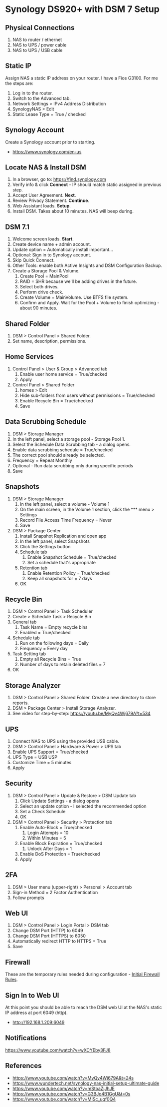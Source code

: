 # Synology DS920+ with DSM 7 Setup


## Physical Connections

1. NAS to router / ethernet
2. NAS to UPS / power cable
3. NAS to UPS / USB cable


## Static IP

Assign NAS a static IP address on your router. I have a Fios G3100. For me the steps are:

1. Log in to the router.
2. Switch to the Advanced tab.
3. Network Settings > IPv4 Address Distribution
4. SynologyNAS > Edit
5. Static Lease Type = True / checked


## Synology Account

Create a Synology account prior to starting.

* https://www.synology.com/en-us


## Locate NAS & Install DSM

1. In a browser, go to: https://find.synology.com
2. Verify info & click **Connect** - IP should match static assigned in previous step.
3. Accept User Agreement. **Next**.
4. Review Privacy Statement. **Continue**.
5. Web Assistant loads. **Setup**.
6. Install DSM. Takes about 10 minutes. NAS will beep during.


## DSM 7.1

1. Welcome screen loads. **Start**.
2. Create device name + admin account.
3. Update option = Automatically install important...
4. Optional: Sign in to Synology account.
5. Skip Quick Connect.
6. Other Tools: enable both Active Insights and DSM Configuration Backup.
7. Create a Storage Pool & Volume.
   1. Create Pool = MainPool
   2. RAID = SHR because we'll be adding drives in the future.
   3. Select both drives.
   4. Perform drive check.
   5. Create Volume = MainVolume. Use BTFS file system.
   1. Confirm and Apply. Wait for the Pool + Volume to finish optimizing - about 90 minutes.


## Shared Folder

1. DSM > Control Panel > Shared Folder.
2. Set name, description, permissions.


## Home Services

1. Control Panel > User & Group > Advanced tab 
   1. Enable user home service = True/checked
   2. Apply
2. Control Panel > Shared Folder 
   1. homes > Edit 
   2. Hide sub-folders from users without permissions = True/checked
   3. Enable Recycle Bin = True/checked
   4. Save


## Data Scrubbing Schedule

1. DSM > Storage Manager
2. In the left panel, select a storage pool - Storage Pool 1.
3. Select the Schedule Data Scrubbing tab - a dialog opens.
4. Enable data scrubbing schedule = True/checked
5. The correct pool should already be selected.
6. Frequency = Repeat Monthly
7. Optional - Run data scrubbing only during specific periods
8. Save


## Snapshots

1. DSM > Storage Manager
   1. In the left panel, select a volume - Volume 1
   2. On the main screen, in the Volume 1 section, click the *** menu > Settings
   3. Record File Access Time Frequency = Never
   4. Save
2. DSM > Package Center
   1. Install Snapshot Replication and open app
   2. In the left panel, select Snapshots
   3. Click the Settings button
   4. Schedule tab
      1. Enable Snapshot Schedule = True/checked
      2. Set a schedule that's appropriate
   5. Retention tab
      1. Enable Retention Policy = True/checked
      2. Keep all snapshots for = 7 days
   6. OK


## Recycle Bin

1. DSM > Control Panel > Task Scheduler
2. Create > Schedule Task > Recycle Bin
3. General tab
   1. Task Name = Empty recycle bins
   2. Enabled = True/checked
4. Schedule tab
   1. Run on the following days = Daily
   2. Frequency = Every day
5. Task Setting tab 
   1. Empty all Recycle Bins = True
   2. Number of days to retain deleted files = 7
6. OK


## Storage Analyzer

1. DSM > Control Panel > Shared Folder. Create a new directory to store reports.
1. DSM > Package Center > Install Storage Analyzer.
2. See video for step-by-step: https://youtu.be/MyQy4Wj679A?t=534


## UPS

1. Connect NAS to UPS using the provided USB cable.
2. DSM > Control Panel > Hardware & Power > UPS tab
3. Enable UPS Support = True/checked
4. UPS Type = USB USP
5. Customize Time = 5 minutes
6. Apply


## Security

1. DSM > Control Panel > Update & Restore > DSM Update tab
   1. Click Update Settings - a dialog opens
   2. Select an update option - I selected the recommended option
   3. Set a Check Schedule
   4. OK
3. DSM > Control Panel > Security > Protection tab
   1. Enable Auto-Block = True/checked
      1. Login Attempts = 10
      2. Within Minutes = 5
   2. Enable Block Expiration = True/checked
      1. Unlock After Days = 1
   3. Enable DoS Protection = True/checked
   4. Apply


## 2FA

1. DSM > User menu (upper-right) > Personal > Account tab
2. Sign-in Method = 2 Factor Authentication
3. Follow prompts


## Web UI

1. DSM > Control Panel > Login Portal > DSM tab
2. Change DSM Port (HTTP) to 6049
3. Change DSM Port (HTTPS) to 6050
4. Automatically redirect HTTP to HTTPS = True
5. Save


## Firewall

These are the temporary rules needed during configuration - [Initial Firewall Rules](network.md/#initial-firewall-rules).


## Sign In to Web UI

At this point you should be able to reach the DSM web UI at the NAS's static IP address at port 6049 (http).

* http://192.168.1.209:6049


## Notifications

https://www.youtube.com/watch?v=wXCYEby3FJ8


## References

* https://www.youtube.com/watch?v=MyQy4Wj679A&t=24s
* https://www.wundertech.net/synology-nas-initial-setup-ultimate-guide
* https://www.youtube.com/watch?v=mStoaZjJhJE
* https://www.youtube.com/watch?v=G3BJo4B1GgU&t=0s
* https://www.youtube.com/watch?v=MISc_uqf0Q4

